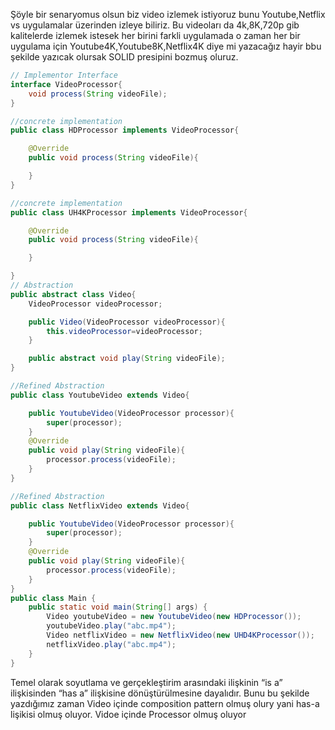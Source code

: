 Şöyle bir senaryomus olsun biz video izlemek istiyoruz bunu Youtube,Netflix vs uygulamalar üzerinden izleye biliriz. Bu videoları da 4k,8K,720p gib kalitelerde izlemek istesek her birini farkli uygulamada o zaman her bir uygulama için Youtube4K,Youtube8K,Netflix4K diye mi yazacağız hayir bbu şekilde yazıcak olursak SOLID presipini bozmuş oluruz.

```java
// Implementor Interface
interface VideoProcessor{
    void process(String videoFile);
}

//concrete implementation
public class HDProcessor implements VideoProcessor{

    @Override
    public void process(String videoFile){

    }
}

//concrete implementation
public class UH4KProcessor implements VideoProcessor{

    @Override
    public void process(String videoFile){

    }

}
// Abstraction
public abstract class Video{
    VideoProcessor videoProcessor;

    public Video(VideoProcessor videoProcessor){
        this.videoProcessor=videoProcessor;
    }

    public abstract void play(String videoFile);
}

//Refined Abstraction
public class YoutubeVideo extends Video{

    public YoutubeVideo(VideoProcessor processor){
        super(processor);
    }
    @Override
    public void play(String videoFile){
        processor.process(videoFile);
    }
}

//Refined Abstraction
public class NetflixVideo extends Video{

    public YoutubeVideo(VideoProcessor processor){
        super(processor);
    }
    @Override
    public void play(String videoFile){
        processor.process(videoFile);
    }
}
public class Main {
    public static void main(String[] args) {
        Video youtubeVideo = new YoutubeVideo(new HDProcessor());
        youtubeVideo.play("abc.mp4");
        Video netflixVideo = new NetflixVideo(new UHD4KProcessor());
        netflixVideo.play("abc.mp4");
    }
}
```

Temel olarak soyutlama ve gerçekleştirim arasındaki ilişkinin “is a” ilişkisinden “has a” ilişkisine dönüştürülmesine dayalıdır.
Bunu bu şekilde yazdığımız zaman Video içinde composition pattern olmuş olury yani has-a lişikisi olmuş oluyor. Vidoe içinde Processor olmuş oluyor

